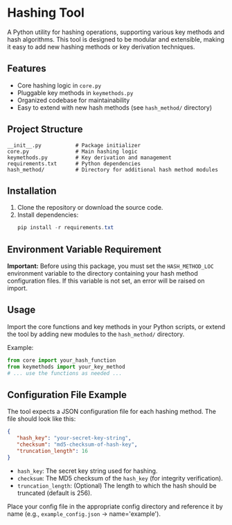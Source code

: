 # Hashing Tool

A Python utility for hashing operations, supporting various key methods and hash algorithms. This tool is designed to be modular and extensible, making it easy to add new hashing methods or key derivation techniques.

## Features
- Core hashing logic in `core.py`
- Pluggable key methods in `keymethods.py`
- Organized codebase for maintainability
- Easy to extend with new hash methods (see `hash_method/` directory)

## Project Structure
```
__init__.py           # Package initializer
core.py               # Main hashing logic
keymethods.py         # Key derivation and management
requirements.txt      # Python dependencies
hash_method/          # Directory for additional hash method modules
```

## Installation
1. Clone the repository or download the source code.
2. Install dependencies:
   ```powershell
   pip install -r requirements.txt
   ```
   
## Environment Variable Requirement
**Important:** Before using this package, you must set the `HASH_METHOD_LOC` environment variable to the directory containing your hash method configuration files. If this variable is not set, an error will be raised on import.

## Usage
Import the core functions and key methods in your Python scripts, or extend the tool by adding new modules to the `hash_method/` directory.

Example:
```python
from core import your_hash_function
from keymethods import your_key_method
# ... use the functions as needed ...
```

## Configuration File Example

The tool expects a JSON configuration file for each hashing method. The file should look like this:

```json
{
   "hash_key": "your-secret-key-string",
   "checksum": "md5-checksum-of-hash-key",
   "truncation_length": 16
}
```

- `hash_key`: The secret key string used for hashing.
- `checksum`: The MD5 checksum of the `hash_key` (for integrity verification).
- `truncation_length`: (Optional) The length to which the hash should be truncated (default is 256).

Place your config file in the appropriate config directory and reference it by name (e.g., `example_config.json` → name='example').
